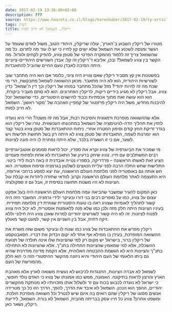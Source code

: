 ```yaml
---
date: 2017-02-19 13:26:00+02:00
description: ???
source: https://www.haaretz.co.il/blogs/karenhaber/2017-02-19/ty-article/0000017f-f8bf-d47e-a37f-f9bf65390000
tags: דעות
title: ריקלין, השמאל לא חייב למות
---
```


מטורו של ריקלין השבוע ב'הארץ', עולה שריקלין, היהודי הטוב, משול לאדם שעומד על הגשר ומנסה לשכנע את השמאל שלא ישים קץ לחייו כי יש לו עוד מה לתרום. כל מה שהשמאל צריך זה ללמוד מהמקרה הפרטי של סטפן צוויג, להפיק לקחים ולגדול. מה הקשר בין צוויג לשמאל? ובכן, אליבא ד'ריקלין זה קל: אבדן השורשים היהודיים-ציוניים היתה הסיבה לאבדן טעם החיים שהוביל להתאבדות.

בפשטנות אין קץ מסביר ריקלין שאם צווייג היה ציוני, כלומר אם הוא היה מתחבר שוב לשורשיות היהודית, הוא לא היה מתאבד. מכאן ההשוואה לשמאל מתבקשת, הרי מי שכח מה זה להיות יהודי? מזל שהכל מתחבר במוחו של ריקלין וכך דין ה'שמאל' כדין צוויג. אבל ריקלין לא מגיע בידיים ריקות, לריקלין הפתרונים. הוא לא סתם מעביר ביקורת, הוא הוא עושה זאת מתוך אכפתיות וכבוד להישגים היסטוריים, כדי שהשמאל יוכל להיבנות מחדש, משל היה ריקלין פרזנטור של קמפיין האהבה של 'מקור ראשון'. השמאל לא חייב למות. 

אלא שההשוואה מופרכת ודמגוגית והסיבות רבות, אבל מה זה משנה? הרי היא נועדה להזין את תהליך הדה-לגיטימציה של השמאל במתכונתו העכשווית. טורו של ריקלין הוא בגדר זריקת החץ קודם וסימון המטרה אחרי. ניתוח ההתאבדות של סטפן צוויג בטור קצר הוא יומרנות לשמה, התאבדותו של סטפן צוויג לא היתה רק בשל תחושת תלישות ויש לשער, אם כי זו השערה בלבד, שלא היתה נפתרת לו היה פונה לציונות.

מי שמכיר את הביוגרפיה של צוויג וקרא את ספריו, יכול לראות סממנים אוטוביוגרפיים רבים המשתלבים עם חייו. צוויג שיחק ברעיון של התאבדות לא אחת ולפחות פעמיים הציע זאת לאשתו הראשונה – פרדריקה, בספריו נטייה אובדנית זו באה רבות לידי ביטוי. התלישות שחש החלה הרבה לפני עליית הנאצים לשלטון בגרמניה וסיפוח אוסטריה. הוא חש אותה גם באוסטריה לפני מלחמת העולם הראשונה, עת יצא למסע ברחבי אירופה, היא התעצמה לאחר מלחמת העולם הראשונה וקרוב לוודאי שחזרה ליהדות או קבלת עול הציונות לא היו משנות תחושה בסיסית זו, אבל גם זו ספקולציה.

כאן המקום להעיר שמשבר שהביאה עמה מלחמת העולם הראשונה היה בעל אפקט עצום על צוויג, כמו על סופרים רבים בני דורו ובעיקר ילידי גרמניה. המשבר הזה היה קשור לתהליך לאומיות שצוויג ראה בו טעות היסטורית שגוזרת דין מלחמה תמידית. בעיניו הציונות היתה חלק מזה ולכן כמו שלא פנה ללאומנות אוסטרית, לא יכול היה צוויג לפנות לציונות. זה לא היה קשור לשורשים יהודיים למרות שאכן צוויג היה חילוני וללא זיקה דתית, אבל בין השניים אין קשר, למעט קשר מאולץ.

ריקלין מפרש את ההתאבדות של צוויג כמו שנוח לו ובעיקר משום שזה משרת את ההשוואה המופרכת, בעידן בו ממילא אף אחד לא יקום ויבדוק את דבריו. הסאבטקסט של ריקלין ברור, בישראל יש מקום רק למי שהציונות שלו אינה תולדה של תנועת ההשכלה, אלא למי שמאמין שהציונות התחילה בתנ"ך. אלא שהציונות לא התחילה בתנ"ך והציונות היא לא הגשמת ההבטחה האלוהית, אלא הקמת מדינה מודרנית שהיא גם ביתו הלאומי של העם היהודי והיא ניזונה מהקשר ההיסטורי הזה כי הוא חלק מהמורשת של העם.

לשמאל לא אבדה הציונות, התנגדות לכיבוש לא נעשית משנאה לארץ אלא מאהבת הארץ והרצון לראות בתיקונה. האמונה, ממש כמו אמונתו של צוויג כי האדם נולד חופשי, כי ישראל לא נועדה לכבוש בכוח עם זר ולשלול אותו מזכויותיו לא מנותקת מהקשרים יהודיים, ההפך הוא הנכון. השמאל לא איבד את הדרך, להפך, הדרך הזו כל כך מטרידה אנשים מסוגו של ריקלין שהם רואים בה איום שיש לנטרל וכל השוואה מופרכת הולכת. ומשפט אחרון? צוויג כל חייו עסק בבריחה מהבית, השמאל לא בורח. השמאל, לידיעת ריקלין, נשאר כאן.